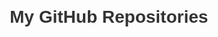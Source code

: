 <html lang="en">
<head>
  <meta charset="UTF-8">
  <meta name="viewport" content="width=device-width, initial-scale=1.0">
  <title>My GitHub Repositories</title>
  <style>
    body {
      font-family: Arial, sans-serif;
      margin: 20px;
    }
    h1 {
      color: #333;
    }
    ul {
      list-style-type: none;
      padding: 0;
    }
    li {
      margin-bottom: 10px;
    }
    a {
      text-decoration: none;
      color: #0366d6;
    }
  </style>
</head>
<body>
  <h1>My GitHub Repositories</h1>
  <ul id="repositories-list"></ul>

  <script>
    const username = 'SpicyKalamares';
    
    const repositoriesToShow = [
    'CPE232_HOA1',
    'CPE232_HOA2',
    'CPE232_HOA3'
    // Add more repositories as needed
  ];

  // Display the specified repositories
  const repositoriesList = document.getElementById('repositories-list');

  repositoriesToShow.forEach(repoName => {
    const listItem = document.createElement('li');
    const link = document.createElement('a');

    link.href = `https://github.com/${username}/${repoName}`;
    link.textContent = repoName;

    listItem.appendChild(link);
    repositoriesList.appendChild(listItem);
  });
  </script>
</body>
</html>
